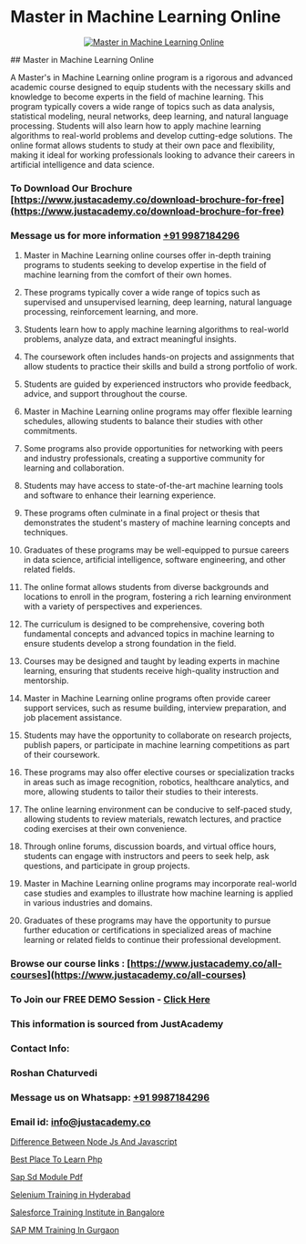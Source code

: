 # Master in Machine Learning Online

<p align="center">
  <a href="https://justacademy.co/course-detail/machine-learning">
    <img src="https://justacademy.co/storage2/course_image/1709713428_course_image.webp" alt="Master in Machine Learning Online">
  </a>
</p>
## Master in Machine Learning Online

A Master's in Machine Learning online program is a rigorous and advanced academic course designed to equip students with the necessary skills and knowledge to become experts in the field of machine learning. This program typically covers a wide range of topics such as data analysis, statistical modeling, neural networks, deep learning, and natural language processing. Students will also learn how to apply machine learning algorithms to real-world problems and develop cutting-edge solutions. The online format allows students to study at their own pace and flexibility, making it ideal for working professionals looking to advance their careers in artificial intelligence and data science.
### To Download Our Brochure [https://www.justacademy.co/download-brochure-for-free](https://www.justacademy.co/download-brochure-for-free)
### Message us for more information [+91 9987184296](https://api.whatsapp.com/send?phone=919987184296)
1) Master in Machine Learning online courses offer in-depth training programs to students seeking to develop expertise in the field of machine learning from the comfort of their own homes.

2) These programs typically cover a wide range of topics such as supervised and unsupervised learning, deep learning, natural language processing, reinforcement learning, and more.

3) Students learn how to apply machine learning algorithms to real-world problems, analyze data, and extract meaningful insights.

4) The coursework often includes hands-on projects and assignments that allow students to practice their skills and build a strong portfolio of work.

5) Students are guided by experienced instructors who provide feedback, advice, and support throughout the course.

6) Master in Machine Learning online programs may offer flexible learning schedules, allowing students to balance their studies with other commitments.

7) Some programs also provide opportunities for networking with peers and industry professionals, creating a supportive community for learning and collaboration.

8) Students may have access to state-of-the-art machine learning tools and software to enhance their learning experience.

9) These programs often culminate in a final project or thesis that demonstrates the student's mastery of machine learning concepts and techniques.

10) Graduates of these programs may be well-equipped to pursue careers in data science, artificial intelligence, software engineering, and other related fields.

11) The online format allows students from diverse backgrounds and locations to enroll in the program, fostering a rich learning environment with a variety of perspectives and experiences.

12) The curriculum is designed to be comprehensive, covering both fundamental concepts and advanced topics in machine learning to ensure students develop a strong foundation in the field.

13) Courses may be designed and taught by leading experts in machine learning, ensuring that students receive high-quality instruction and mentorship.

14) Master in Machine Learning online programs often provide career support services, such as resume building, interview preparation, and job placement assistance.

15) Students may have the opportunity to collaborate on research projects, publish papers, or participate in machine learning competitions as part of their coursework.

16) These programs may also offer elective courses or specialization tracks in areas such as image recognition, robotics, healthcare analytics, and more, allowing students to tailor their studies to their interests.

17) The online learning environment can be conducive to self-paced study, allowing students to review materials, rewatch lectures, and practice coding exercises at their own convenience.

18) Through online forums, discussion boards, and virtual office hours, students can engage with instructors and peers to seek help, ask questions, and participate in group projects.

19) Master in Machine Learning online programs may incorporate real-world case studies and examples to illustrate how machine learning is applied in various industries and domains.

20) Graduates of these programs may have the opportunity to pursue further education or certifications in specialized areas of machine learning or related fields to continue their professional development.

### Browse our course links : [https://www.justacademy.co/all-courses](https://www.justacademy.co/all-courses) 
### To Join our FREE DEMO Session - [Click Here](https://www.justacademy.co/register-for-course-demo)


### This information is sourced from JustAcademy
### Contact Info:
### Roshan Chaturvedi
### Message us on Whatsapp: [+91 9987184296](https://api.whatsapp.com/send?phone=919987184296)
### Email id: [info@justacademy.co](mailto:info@justacademy.co)
                
[Difference Between Node Js And Javascript](https://www.linkedin.com/pulse/difference-between-node-js-javascript-justacademy-stockport-a7fse?trackingId=Hq%2FzVkd%2FkbrfHFZ7D5PITQ%3D%3D&lipi=urn%3Ali%3Apage%3Ad_flagship3_company_admin%3Bhrs%2FVe6MQa2w%2FxcFE4Py%2Fw%3D%3D)

[Best Place To Learn Php](https://www.linkedin.com/pulse/best-place-learn-php-justacademy-delhi-uk9rc?trackingId=%2Fm5jOaojceADpzPGxolwGQ%3D%3D&lipi=urn%3Ali%3Apage%3Ad_flagship3_company_admin%3B3uDtMYf2QJOigjAh01Sv1g%3D%3D)

[Sap Sd Module Pdf](https://medium.com/@abhidnya.1068/sap-sd-module-pdf-041564d98146)

[Selenium Training in Hyderabad](https://medium.com/@namusn/selenium-training-in-hyderabad-e335eea475fa)

[Salesforce Training Institute in Bangalore](https://justacademyin.github.io/justacademy/salesforce-training-institute-in-bangalore)

[SAP MM Training In Gurgaon](https://justacademyin.github.io/Articles/SAP-MM-Training-In-Gurgaon)

